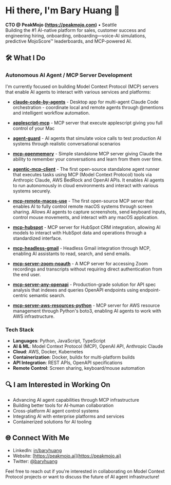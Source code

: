 # Hi there, I'm Bary Huang 👋

**CTO @ PeakMojo (https://peakmojo.com)** • Seattle  
Building the #1 AI-native platform for sales, customer success and engineering hiring, onboarding, onboarding—voice-AI simulations, predictive MojoScore™ leaderboards, and MCP-powered AI.

## 🛠️ What I Do

### Autonomous AI Agent / MCP Server Development
I'm currently focused on building Model Context Protocol (MCP) servers that enable AI agents to interact with various services and platforms:

* **[claude-code-by-agents](https://github.com/baryhuang/claude-code-by-agents)** - Desktop app for multi-agent Claude Code orchestration - coordinate local and remote agents through @mentions and intelligent workflow automation.

* **[applescript-mcp](https://github.com/peakmojo/applescript-mcp)** - MCP server that execute applescript giving you full control of your Mac

* **[agent-guard](https://github.com/peakmojo/agent-guard)** - AI agents that simulate voice calls to test production AI systems through realistic conversational scenarios

* **[mcp-openmemory](https://github.com/baryhuang/mcp-openmemory)** - Simple standalone MCP server giving Claude the ability to remember your conversations and learn from them over time.

* **[agentic-mcp-client](https://github.com/peakmojo/agentic-mcp-client)** - The first open-source standalone agent runner that executes tasks using MCP (Model Context Protocol) tools via Anthropic Claude, AWS BedRock and OpenAI APIs. It enables AI agents to run autonomously in cloud environments and interact with various systems securely.

* **[mcp-remote-macos-use](https://github.com/baryhuang/mcp-remote-macos-use)** - The first open-source MCP server that enables AI to fully control remote macOS systems through screen sharing. Allows AI agents to capture screenshots, send keyboard inputs, control mouse movements, and interact with any macOS application.

* **[mcp-hubspot](https://github.com/baryhuang/mcp-hubspot)** - MCP server for HubSpot CRM integration, allowing AI models to interact with HubSpot data and operations through a standardized interface.

* **[mcp-headless-gmail](https://github.com/baryhuang/mcp-headless-gmail)** - Headless Gmail integration through MCP, enabling AI assistants to read, search, and send emails.

* **[mcp-server-zoom-noauth](https://github.com/peakmojo/mcp-server-zoom-noauth)** - A MCP server for accessing Zoom recordings and transcripts without requiring direct authentication from the end user.

* **[mcp-server-any-openapi](https://github.com/baryhuang/mcp-server-any-openapi)** - Production-grade solution for API spec analysis that indexes and queries OpenAPI endpoints using endpoint-centric semantic search.

* **[mcp-server-aws-resources-python](https://github.com/baryhuang/mcp-server-aws-resources-python)** - MCP server for AWS resource management through Python's boto3, enabling AI agents to work with AWS infrastructure.

### Tech Stack
* **Languages**: Python, JavaScript, TypeScript
* **AI & ML**: Model Context Protocol (MCP), OpenAI API, Anthropic Claude
* **Cloud**: AWS, Docker, Kubernetes
* **Containerization**: Docker, buildx for multi-platform builds
* **API Integration**: REST APIs, OpenAPI specifications
* **Remote Control**: Screen sharing, keyboard/mouse automation

## 🔍 I am Interested in Working On
* Advancing AI agent capabilities through MCP infrastructure
* Building better tools for AI-human collaboration
* Cross-platform AI agent control systems
* Integrating AI with enterprise platforms and services
* Containerized solutions for AI tooling

## 🌐 Connect With Me
* LinkedIn: [in/baryhuang](https://www.linkedin.com/in/baryhuang)
* Website: [https://peakmojo.ai](https://peakmojo.ai)
* Twitter: [@baryhuang](https://twitter.com/baryhuang)

Feel free to reach out if you're interested in collaborating on Model Context Protocol projects or want to discuss the future of AI agent infrastructure!
